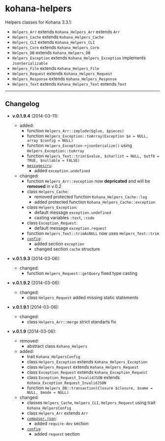 kohana-helpers
==============

Helpers classes for Kohana 3.3.1:

- `Helpers_Arr` extends `Kohana_Helpers_Arr` extends `Arr`
- `Helpers_Cache` extends `Kohana_Helpers_Cache`
- `Helpers_CLI` extends `Kohana_Helpers_CLI`
- `Helpers_Core` extends `Kohana_Helpers_Core`
- `Helpers_DB` extends `Kohana_Helpers_DB`
- `Helpers_Exception` extends `Kohana_Helpers_Exception` implements `JsonSerializable`
- `Helpers_File` extends `Kohana_Helpers_File`
- `Helpers_Request` extends `Kohana_Helpers_Request`
- `Helpers_Response` extends `Kohana_Helpers_Response`
- `Helpers_Text` extends `Kohana_Helpers_Text` extends `Text`

---

## Changelog
- **v.0.1.9.4** (2014-03-11):
	- added:
		- function `Helpers_Arr::implode($glue, $pieces)`
		- function `Helpers_Exception::toArray(Exception $e = NULL, array $config = NULL)`
		- function `Helpers_Exception->jsonSerialize()` using `Helpers_Exception::toArray`
		- function `Helpers_Text::trim($value, $charlist = NULL, $utf8 = TRUE, $nullable = FALSE)`
		- [`messages/ru`](./messages/ru.php):
			- added `exception.undefined`
	- changed:
		- function `Helpers_Arr::exception` now **depricated** and will be **removed** in v.0.2
		- class `Helpers_Cache`:
			- removed protected function `Kohana_Helpers_Cache::log`
			- added protected function `Kohana_Helpers_Cache::exception`
		- class `Helpers_Exception`:
			- default message `exception.undefined`
			- casting variables `:text`, `:code`
		- class `Exception_Request`:
			- default message `exception.request`
		- function `Helpers_Text::trimAsNULL` now uses `Helpers_Text::trim`
		- [`config`](./config/helpers.php):
			- added section `exception`
			- changed section `cache` structure

- **v.0.1.9.3** (2014-03-06):
	- changed:
		- function `Helpers_Request::getQuery` fixed type casting

- **v.0.1.9.2** (2014-03-06):
	- changed:
		- class `Helpers_Request` added missing static statements

- **v.0.1.9.1** (2014-03-06):
	- changed:
		- class `Helpers_Arr::merge` strict standarts fix

- **v.0.1.9** (2014-03-06):
	- removed:
		- abstract class `Kohana_Helpers`
	- added:
		- trait `Kohana_HelpersConfig`
		- class `Helpers_Exception` extends `Kohana_Helpers_Exception`
		- class `Helpers_Request` extends `Kohana_Helpers_Request`
		- class `Exception_Request` extends `Kohana_Exception_Request`
		- class `Exception_Request_InvalidJSON` extends `Kohana_Exception_Request_InvalidJSON`
		- function `Helpers_DB::transaction(Closure $closure, $name = NULL, $mode = NULL)`
	- changed:
		- classes
			`Helpers_Cache`,
			`Helpers_CLI`,
			`Helpers_Request`
		  using trait `Kohana_HelpersConfig`
		- class `Helpers_Arr` extends `Arr`
		- [`composer.json`](./composer.json):
			- added `require-dev` section
		- [`config`](./config/helpers.php):
			- added `request` section
